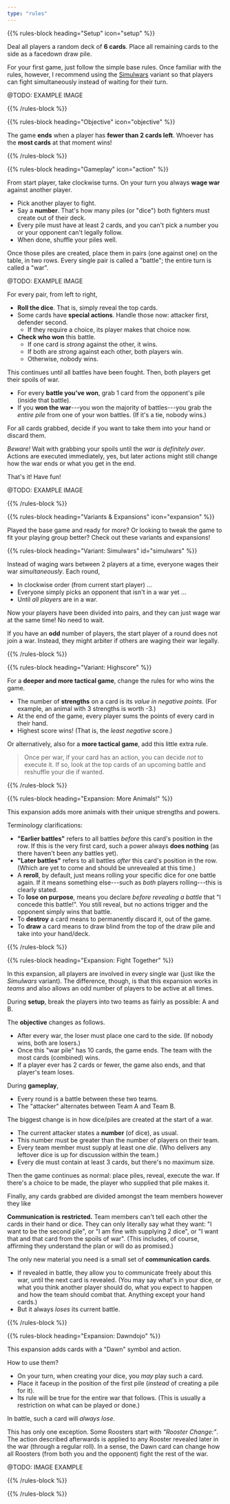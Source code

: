 ```yaml
---
type: "rules"
---
```


{{% rules-block heading="Setup" icon="setup" %}}

Deal all players a random deck of **6 cards**. Place all remaining cards to the side as a facedown draw pile.

For your first game, just follow the simple base rules. Once familiar with the rules, however, I recommend using the [Simulwars](#simulwars) variant so that players can fight simultaneously instead of waiting for their turn.

@TODO: EXAMPLE IMAGE

{{% /rules-block %}}

{{% rules-block heading="Objective" icon="objective" %}}

The game **ends** when a player has **fewer than 2 cards left**. Whoever has the **most cards** at that moment wins!

{{% /rules-block %}}

{{% rules-block heading="Gameplay" icon="action" %}}

From start player, take clockwise turns. On your turn you always **wage war** against another player.

* Pick another player to fight.
* Say a **number**. That's how many piles (or "dice") both fighters must create out of their deck. 
* Every pile must have at least 2 cards, and you can't pick a number you or your opponent can't legally follow.
* When done, shuffle your piles well.

Once those piles are created, place them in pairs (one against one) on the table, in two rows. Every single pair is called a "battle"; the entire turn is called a "war".

@TODO: EXAMPLE IMAGE

For every pair, from left to right, 

* **Roll the dice**. That is, simply reveal the top cards.
* Some cards have **special actions**. Handle those now: attacker first, defender second.
  * If they require a choice, its player makes that choice now.
* **Check who won** this battle. 
  * If one card is _strong_ against the other, it wins.
  * If both are _strong_ against each other, both players win.
  * Otherwise, nobody wins.

This continues until all battles have been fought. Then, both players get their spoils of war.

* For every **battle you've won**, grab 1 card from the opponent's pile (inside that battle).
* If you **won the war**---you won the majority of battles---you grab the _entire pile_ from one of your won battles. (If it's a tie, nobody wins.)

For all cards grabbed, decide if you want to take them into your hand or discard them.

_Beware!_ Wait with grabbing your spoils until the _war is definitely over_. Actions are executed immediately, yes, but later actions might still change how the war ends or what you get in the end.

That's it! Have fun!

@TODO: EXAMPLE IMAGE

{{% /rules-block %}}

{{% rules-block heading="Variants & Expansions" icon="expansion" %}}

Played the base game and ready for more? Or looking to tweak the game to fit your playing group better? Check out these variants and expansions!

{{% rules-block heading="Variant: Simulwars" id="simulwars" %}}

Instead of waging wars between 2 players at a time, everyone wages their war _simultaneously_. Each round,

* In clockwise order (from current start player) ...
* Everyone simply picks an opponent that isn't in a war yet ...
* Until _all players_ are in a war. 

Now your players have been divided into pairs, and they can just wage war at the same time! No need to wait.

If you have an **odd** number of players, the start player of a round does not join a war. Instead, they might arbiter if others are waging their war legally.

{{% /rules-block %}}

{{% rules-block heading="Variant: Highscore" %}}

For a **deeper and more tactical game**, change the rules for who wins the game.

* The number of **strengths** on a card is its _value in negative points_. (For example, an animal with 3 strengths is worth -3.)
* At the end of the game, every player sums the points of every card in their hand. 
* Highest score wins! (That is, the _least negative_ score.)

Or alternatively, also for a **more tactical game**, add this little extra rule.

> Once per war, if your card has an action, you can decide _not_ to execute it. If so, look at the top cards of an upcoming battle and reshuffle your die if wanted.

{{% /rules-block %}}

{{% rules-block heading="Expansion: More Animals!" %}}

This expansion adds more animals with their unique strengths and powers.

Terminology clarifications:

* **"Earlier battles"** refers to all battles _before_ this card's position in the row. If this is the very first card, such a power always **does nothing** (as there haven't been any battles yet).
* **"Later battles"** refers to all battles _after_ this card's position in the row. (Which are yet to come and should be unrevealed at this time.)
* A **reroll**, by default, just means rolling your specific dice for one battle again. If it means something else---such as _both_ players rolling---this is clearly stated.
* To **lose on purpose**, means you declare _before revealing a battle_ that "I concede this battle!". You still reveal, but no actions trigger and the opponent simply wins that battle.
* To **destroy** a card means to permanently discard it, out of the game.
* To **draw** a card means to draw blind from the top of the draw pile and take into your hand/deck.

{{% /rules-block %}}

{{% rules-block heading="Expansion: Fight Together" %}}

In this expansion, all players are involved in every single war (just like the _Simulwars_ variant). The difference, though, is that this expansion works in _teams_ and also allows an odd number of players to be active at all times.

During **setup**, break the players into two teams as fairly as possible: A and B.

The **objective** changes as follows.
* After every war, the loser must place one card to the side. (If nobody wins, both are losers.)
* Once this "war pile" has 10 cards, the game ends. The team with the most cards (combined) wins.
* If a player ever has 2 cards or fewer, the game also ends, and that player's team loses.

During **gameplay**,
* Every round is a battle between these two teams. 
* The "attacker" alternates between Team A and Team B.

The biggest change is in how dice/piles are created at the start of a war.

* The current attacker states a **number** (of dice), as usual. 
* This number must be greater than the number of players on their team.
* Every team member must supply at least one _die_. (Who delivers any leftover dice is up for discussion within the team.)
* Every die must contain at least 3 cards, but there's no maximum size.

Then the game continues as normal: place piles, reveal, execute the war. If there's a choice to be made, the player who supplied that pile makes it.

Finally, any cards grabbed are divided amongst the team members however they like

**Communication is restricted.** Team members can't tell each other the cards in their hand or dice. They can only literally say what they want: "I want to be the second pile", or "I am fine with supplying 2 dice", or "I want that and that card from the spoils of war". (This includes, of course, affirming they understand the plan or will do as promised.)

The only new material you need is a small set of **communication cards**.

* If revealed in battle, they allow you to communicate freely about this war, until the next card is revealed. (You may say what's in your dice, or what you think another player should do, what you expect to happen and how the team should combat that. Anything except your hand cards.)
* But it always _loses_ its current battle.

{{% /rules-block %}}

{{% rules-block heading="Expansion: Dawndojo" %}}

This expansion adds cards with a "Dawn" symbol and action. 

How to use them?

* On your turn, when creating your dice, you _may_ play such a card.
* Place it faceup in the position of the first pile (_instead_ of creating a pile for it).
* Its rule will be true for the entire war that follows. (This is usually a restriction on what can be played or done.)

In battle, such a card will _always lose_. 

This has only one exception. Some Roosters start with _"Rooster Change:"_. The action described afterwards is applied to any Rooster revealed later in the war (through a regular roll). In a sense, the Dawn card can change how all Roosters (from both you and the opponent) fight the rest of the war.

@TODO: IMAGE EXAMPLE

{{% /rules-block %}}

{{% /rules-block %}}

